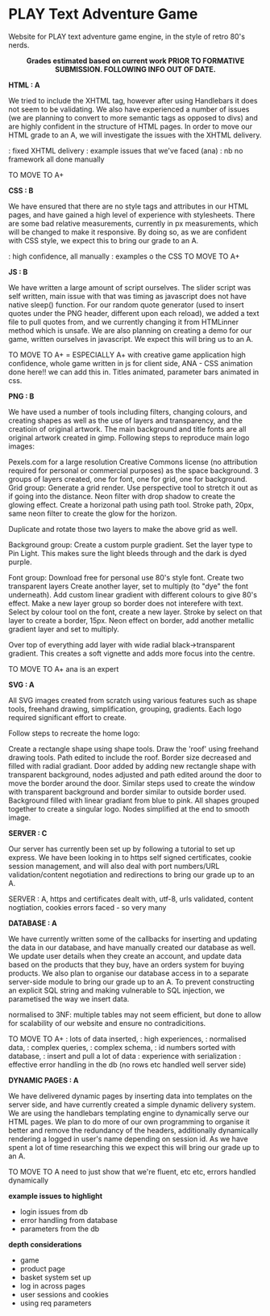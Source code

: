 # PLAY Text Adventure Game

Website for PLAY text adventure game engine, in the style of retro 80's nerds.

<center><b> Grades estimated based on current work PRIOR TO FORMATIVE SUBMISSION. FOLLOWING INFO OUT OF DATE. </center></b>

<b> HTML : A </b>

We tried to include the XHTML tag, however after using Handlebars it does not seem to be validating. We also have experienced a number of issues (we are planning to convert to more semantic tags as opposed to divs) and are highly confident in the structure of HTML pages. 
     In order to move our HTML grade to an A, we will investigate the issues with the XHTML delivery. 
     
 : fixed XHTML delivery 
 : example issues that we've faced (ana)
 : nb no framework all done manually 
 
 TO MOVE TO A+

<b> CSS : B </b> 

We have ensured that there are no style tags and attributes in our HTML pages, and have gained a high level of experience with stylesheets. There are some bad relative measurements, currently in px measurements, which will be changed to make it responsive.  By doing so, as we are confident with CSS style, we expect this to bring our grade to an A. 

: high confidence, all manually
: examples o the CSS 
TO MOVE TO A+

<b> JS : B </b>

We have written a large amount of script ourselves. The slider script was self written, main issue with that was timing as javascript does not have native sleep() function. For our random quote generator (used to insert quotes under the PNG header, different upon each reload), we added a text file to pull quotes from, and we currently changing it from HTMLinner method which is unsafe. We are also planning on creating a demo for our game, written ourselves in javascript. We expect this will bring us to an A. 

TO MOVE TO A+ = ESPECIALLY A+ with creative game application 
high confidence, whole game written in js for client side, 
ANA - CSS animation done here!! we can add this in. Titles animated, parameter bars animated in css. 

<b> PNG : B </b>

We have used a number of tools including filters, changing colours, and creating shapes as well as the use of layers and transparency, and the creatioin of original artwork. The main background and title fonts are all original artwork created in gimp. Following steps to reproduce main logo images:

Pexels.com for a large resolution Creative Commons license (no attribution required for personal or commercial purposes) as the space background. 3 groups of layers created, one for font, one for grid, one for background.
Grid group:
Generate a grid render.
Use perspective tool to stretch it out as if going into the distance.
Neon filter with drop shadow to create the glowing effect.
Create a horizonal path using path tool. 
Stroke path, 20px, same neon filter to create the glow for the horizon.

Duplicate and rotate those two layers to make the above grid as well.

Background group:
Create a custom purple gradient.
Set the layer type to Pin Light.
This makes sure the light bleeds through and the dark is dyed purple.

Font group:
Download free for personal use 80's style font.
Create two transparent layers
Create another layer, set to multiply (to "dye" the font underneath).
Add custom linear gradient with different colours to give 80's effect.
Make a new layer group so border does not interefere with text.
Select by colour tool on the font, create a new layer.
Stroke by select on that layer to create a border, 15px.
Neon effect on border, add another metallic gradient layer and set to multiply.

Over top of everything add layer with wide radial black->transparent gradient.
This creates a soft vignette and adds more focus into the centre. 


TO MOVE TO A+ 
ana is an expert

<b> SVG : A </b>

All SVG images created from scratch using various features such as shape tools, freehand drawing, simplification, grouping, gradients. Each logo required significant effort to create. 

Follow steps to recreate the home logo: 

Create a rectangle shape using shape tools. Draw the 'roof' using freehand drawing tools. Path edited to include the roof. Border size decreased and filled with radial gradiant. Door added by adding new rectangle shape with transparent background, nodes adjusted and path edited around the door to move the border around the door. Similar steps used to create the window with transparent background and border similar to outside border used. Background filled with linear gradiant from blue to pink. All shapes grouped together to create a singular logo. Nodes simplified at the end to smooth image. 

<b> SERVER : C </b>

Our server has currently been set up by following a tutorial to set up express. We have been looking in to https self signed certificates, cookie session management, and will also deal with port numbers/URL validation/content negotiation and redirections to bring our grade up to an A. 


SERVER : A, https and certificates dealt with, utf-8, urls validated, content nogtiation, cookies
     errors faced - so very many

<b> DATABASE : A </b> 

We have currently written some of the callbacks for inserting and updating the data in our database, and have manually created our database as well. We update user details when they create an account, and update data based on the products that they buy, have an orders system for buying products. We also plan to organise our database access in to a separate server-side module to bring our grade up to an A. To prevent constructing an explicit SQL string and making vulnerable to SQL injection, we parametised the way we insert data.
     
normalised to 3NF: multiple tables may not seem efficient, but done to allow for scalability of our website and ensure  no contradicitions. 

TO MOVE TO A+ 
: lots of data inserted, 
: high experiences,
: normalised data, 
: complex queries, 
: complex schema, 
: id numbers sorted with database, 
: insert and pull a lot of data
: experience with serialization 
: effective error handling in the db (no rows etc handled well server side) 

<b> DYNAMIC PAGES : A </b>

We have delivered dynamic pages by inserting data into templates on the server side, and have currently created a simple dynamic delivery system. We are using the handlebars templating engine to dynamically serve our HTML pages. We plan to do more of our own programming to organise it better and remove the redundancy of the headers, additionally dynamically rendering a logged in user's name depending on session id. As we have spent a lot of time researching this we expect this will bring our grade up to an A.

TO MOVE TO A need to just show that we're fluent, etc etc, errors handled dynamically 



**example issues to highlight** 
- login issues from db
- error handling from database
- parameters from the db 


**depth considerations**
- game
- product page
- basket system set up 
- log in across pages
- user sessions and cookies
- using req parameters 
